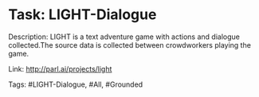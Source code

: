 Task: LIGHT-Dialogue
=====================
Description: LIGHT is a text adventure game with actions and dialogue collected.The source data is collected between crowdworkers playing the game.

Link: http://parl.ai/projects/light

Tags: #LIGHT-Dialogue, #All, #Grounded

